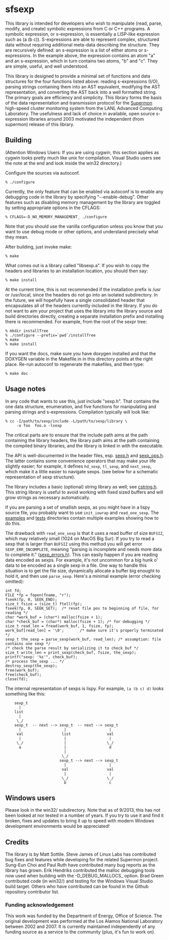 sfsexp
======

This library is intended for developers who wish to manipulate (read, parse, modify, and create) symbolic expressions from C or C++ programs. A symbolic expression, or s-expression, is essentially a LISP-like expression such as (a (b c)). S-expressions are able to represent complex, structured data without requiring additional meta-data describing the structure. They are recursively defined: an s-expression is a list of either atoms or s-expressions. In the example above, the expression contains an atom "a" and an s-expression, which in turn contains two atoms, "b" and "c". They are simple, useful, and well understood.

This library is designed to provide a minimal set of functions and data structures for the four functions listed above: reading s-expressions (I/O), parsing strings containing them into an AST equivalent, modifying the AST representation, and converting the AST back into a well formatted string. The primary goals are efficiency and simplicity. This library forms the basis of the data representation and transmission protocol for the [Supermon](https://dl.acm.org/doi/10.5555/792762.793324) high-speed cluster monitoring system from the LANL Advanced Computing Laboratory. The usefulness and lack of choice in available, open source s-expression libraries around 2003 motivated the independent (from supermon) release of this library. 

## Building

(Attention Windows Users: If you are using cygwin, this section applies as
cygwin looks pretty much like unix for compilation.  Visual Studio users see
the note at the end and look inside the win32 directory.)

Configure the sources via autoconf.

```
% ./configure
```

Currently, the only feature that can be enabled via autoconf is to enable any
debugging code in the library by specifying "--enable-debug".  Other features
such as disabling memory management by the library are toggled by setting
appropriate options in the CFLAGS:

```
% CFLAGS=-D_NO_MEMORY_MANAGEMENT_ ./configure
```
Note that you should use the vanilla configuration unless you know that you
want to use debug mode or other options, and understand precisely what they
mean.

After building, just invoke make:

```
% make
```

What comes out is a library called "libsexp.a".  If you wish to copy the
headers and libraries to an installation location, you should then say:

```
% make install
```

At the current time, this is not recommended if the installation prefix is
/usr or /usr/local, since the headers do not go into an isolated subdirectory.
In the future, we will hopefully have a single consolidated header that
encapsulates all of the headers currently included in the library.  If you do
not want to aim your project that uses the library into the library source and
build directories directly, creating a separate installation prefix and
installing there is recommended.  For example, from the root of the sexpr
tree:

```
% mkdir installTree
% ./configure --prefix=`pwd`/installTree
% make
% make install
```

If you want the docs, make sure you have doxygen installed and that the
DOXYGEN variable in the Makefile.in in this directory points at the right
place.  Re-run autoconf to regenerate the makefiles, and then type:

```
% make doc
```

## Usage notes

In any code that wants to use this, just include "sexp.h".  That contains the
one data structure, enumeration, and five functions for manipulating and
parsing strings and s-expressions.  Compilation typically will look like:

```
% cc -I/path/to/sexp/include -L/path/to/sexp/library \
     -o foo  foo.o -lsexp
```

The critical parts are to ensure that the include path aims at the path
containing the library headers, the library path aims at the path containing
the compiled binary libraries, and the library is linked in with the
executable.

The API is well-documented in the header files, esp.
[sexp.h](src/sexp.h) and [sexp_ops.h](src/sexp_ops.h). The latter
contains some convenience operators that may make your life slightly
easier; for example, it defines `hd_sexp`, `tl_sexp`, and `next_sexp`,
which make it a little easier to navigate sexps. (see below for a
schematic representation of sexp structure).

The library includes a basic (optional) string library as well; see
[cstring.h](src/cstring.h).  This string library is useful to avoid
working with fixed sized buffers and will grow strings as necessary
automatically.

If you are parsing a set of smallish sexps, as you might have in a
lispy source file, you probably want to use `init_iowrap` and
`read_one_sexp`. The [examples](examples) and [tests](tests)
directories contain multiple examples showing how to do this.

The drawback with `read_one_sexp` is that it uses a read buffer of
size `BUFSIZ`, which may relatively small (1024 on MacOS Big Sur). If
you try to read a sexp that is larger than `BUFSIZ` using this method
you will get error `SEXP_ERR_INCOMPLETE`, meaning "parsing is
incomplete and needs more data to complete it."
([sexp_errors.h](src/sexp_errors.h)). This can easily happen if you
are reading data encoded as sexps. For example, it's not uncommon for
a big hunk o' data to be encoded as a single sexp in a file. One way to
handle this situation is to get the file size, dynamically allocate a
buffer big enought to hold it, and then use `parse_sexp`. Here's a
minimal example (error checking omitted):

```
int fd;
FILE *fp = fopen(fname, "r");
fseek(fp, 0, SEEK_END);
size_t fsize = (size_t) ftell(fp);
fseek(fp, 0, SEEK_SET);  /* reset file pos to beginning of file, for reading */
char *work_buf = (char*) malloc(fsize + 1);
char *check_buf = (char*) malloc(fsize + 1); /* for debugging */
size_t read_len = fread(work_buf, 1, fsize, fp);
work_buf[read_len] = '\0';       /* make sure it's properly terminated */
sexp_t the_sexp = parse_sexp(work_buf, read_len); /* assumption: file contains one sexp */
/* check the parse result by serializing it to check_buf */
size_t write_len = print_sexp(check_buf, fsize, the_sexp);
printf("sexp: '%s'", check_buf);
/* process the_sexp ... */
destroy_sexp(the_sexp);
free(work_buf);
free(check_buf);
close(fd);
```

The internal representation of sexps is lispy. For example, `(a (b c) d)`
looks something like this:

```
    sexp_t
      |
    list
      |
     \_/
    sexp_t  -- next --> sexp_t  -- next --> sexp_t
      |                   |                   |
     val                 list                val
      |                   |                   |
     \_/                  |                  \_/
      a                   |                   d
                          |
                         \_/
                        sexp_t --> next --> sexp_t
                          |                   |
                         val                 val
                          |                   |
                         \_/                 \_/
                          b                   c
```

## Windows users

Please look in the win32/ subdirectory. Note that as of 9/2013, this has not
been looked at nor tested in a number of years.  If you try to use it and find
it broken, fixes and updates to bring it up to speed with modern Windows
development environments would be appreciated!

## Credits

The library is by Matt Sottile.  Steve James of Linux Labs has contributed bug
fixes and features while developing for the related Supermon project. Sung-Eun
Choi and Paul Ruth have contributed many bug reports as the library has grown.
Erik Hendriks contributed the malloc debugging tools now used when building
with the -D_DEBUG_MALLOCS_ option.  Brad Green contributed code (in win32/)
and testing for the Windows Visual Studio build target.  Others who have
contributed can be found in the Github repository contributor list.

### Funding acknowledgement

This work was funded by the Department of Energy, Office of Science. The original development was performed at the Los Alamos National Laboratory between 2002 and 2007. It is currently maintained independently of any funding source as a service to the community (plus, it's fun to work on).

